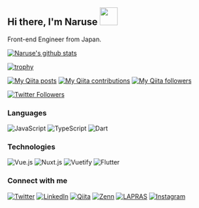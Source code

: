 ## Hi there, I'm Naruse <img src="https://media.tenor.com/images/3b388fe03da271d2674faf85eb7c3fcd/tenor.gif" width=40 height=40 />  

Front-end Engineer from Japan.

[![Naruse's github stats](https://github-readme-stats.vercel.app/api?username=Naruuuse&hide=stars,contribs&show_icons=true)](https://github.com/anuraghazra/github-readme-stats)

[![trophy](https://github-profile-trophy.vercel.app/?username=Naruuuse&title=Commit,PullRequest,Repositories,Issues)](https://github.com/Naruuuse "trophy")

[![My Qiita posts](https://qiita-badge.apiapi.app/s/00__/posts.svg)](http://qiita.com/00__)
[![My Qiita contributions](https://qiita-badge.apiapi.app/s/00__/contributions.svg)](http://qiita.com/00__)
[![My Qiita followers](https://qiita-badge.apiapi.app/s/00__/followers.svg)](http://qiita.com/00__)

[![Twitter Followers](https://img.shields.io/twitter/follow/00x______?label=Twitter_followers&logo=twitter&style=flat)](https://twitter.com/00x______)


### Languages

![JavaScript](https://img.shields.io/badge/-JavaScript-yellow?&logo=JavaScript)
![TypeScript](https://img.shields.io/badge/-TypeScript-blue?&logo=TypeScript)
![Dart](https://img.shields.io/badge/-Dart-deepskyblue?&logo=Dart)

### Technologies

![Vue.js](https://img.shields.io/badge/-Vue.js-33475B?&logo=Vue.js)
![Nuxt.js](https://img.shields.io/badge/-Nuxt.js-33475B?&logo=Nuxt.js)
![Vuetify](https://img.shields.io/badge/-Vuetify-33475B?&logo=Vuetify)
![Flutter](https://img.shields.io/badge/-Flutter-deepskyblue?&logo=Flutter)

### Connect with me

[![Twitter](https://img.shields.io/badge/-Twitter-white?&logo=Twitter)](https://twitter.com/00x______)
[![LinkedIn](https://img.shields.io/badge/-LinkedIn-0A66C2?&logo=LinkedIn)](https://www.linkedin.com/in/kazuki-naruse-8794201b2/)
[![Qiita](https://img.shields.io/badge/-Qiita-F6F6F4?&logo=Qiita)](https://qiita.com/00__)
[![Zenn](https://img.shields.io/badge/-Zenn-3EA8FF)](https://zenn.dev/00_)
[![LAPRAS](https://img.shields.io/badge/-LAPRAS-0876BE)](https://lapras.com/public/PFICUTA)
[![Instagram](https://img.shields.io/badge/-Instagram-white?&logo=Instagram)](https://www.instagram.com/x00_______/)
